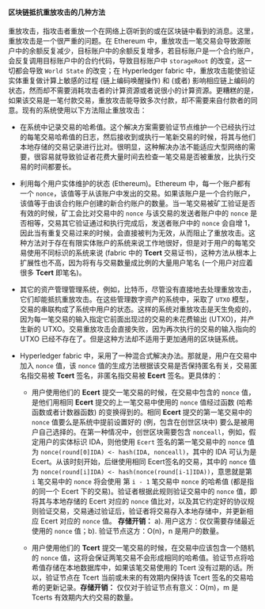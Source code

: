 #### 区块链抵抗重放攻击的几种方法

重放攻击，指攻击者重放一个在网络上窃听到的或在区块链中看到的消息。这里，重放攻击是一个很严重的问题。在 Ethereum 中，重放攻击一笔交易会导致源账户中的余额反复减少，目标账户中的余额反复增多，若目标账户是一个合约账户，会反复调用目标账户中的合约代码，导致目标账户中 `storageRoot` 的改变，这一切都会导致 `World State` 的改变；在 Hyperledger fabric 中，重放攻击能使验证实体重复做计算上敏感的过程 (链上编码唤醒操作) 和 (或者) 影响相应链上编码的状态，然而却不需要消耗攻击者的计算资源或者说很小的计算资源。更糟糕的是，如果该交易是一笔付款交易，重放攻击能导致多次付款，却不需要来自付款者的同意。现有的系统使用以下方法阻止重放攻击：

- 在系统中记录交易的哈希值。这个解决方案需要验证节点维护一个已经执行过的每笔交易哈希值的日志，然后接收到或执行一笔新交易的时候，将其与他们本地存储的交易记录进行比对。很明显，这种解决办法不能适应大型网络的需要，很容易就导致验证者花费大量时间去检查一笔交易是否被重放，比执行交易的时间都要长。

- 利用每个用户实体维护的状态 (Ethereum)。Ethereum 中，每一个账户都有一个 `nonce`，该值等于从该账户中发出的交易。如果该账户是一个合约账户，该值等于由该合约账户创建的新合约账户的数量。当一笔交易被矿工验证是否有效的时候，矿工会比对交易中的 `nonce` 与该交易的发送者账户中的 `nonce` 是否相等，交易其它验证通过和执行完成后，发送者账户中的 `nonce` 会自增 1，因此当有重复交易过来的时候，会直接被判为无效，从而阻止了重放攻击。这种方法对于存在有限实体账户的系统来说工作地很好，但是对于用户的每笔交易使用不同标识的系统来说 (fabric 中的 **Tcert** 交易证书)，这种方法从根本上扩展性也不高，因为将有与交易数量成比例的大量用户笔名 (一个用户对应着很多 **Tcert** 即笔名)。

- 其它的资产管理管理系统，例如，比特币，尽管没有直接地去处理重放攻击，它们却能抵抗重放攻击。在这些管理数字资产的系统中，采取了 `UTXO` 模型，交易的串联构成了系统中用户的状态。这样的系统对重放攻击是天生免疫的，因为每一笔交易的输入指定它前面出现过的交易的未花费输出 (UTXO)，并产生新的 UTXO。交易重放攻击会直接失败，因为再次执行的交易的输入指向的 UTXO 已经不存在了。但是这种方法却不适用于更加通用的区块链系统。

- Hyperledger fabric 中，采用了一种混合式解决办法。那就是，用户在交易中加入 `nonce` 值，该 `nonce` 值的生成方法根据该交易是否保持匿名有关，交易匿名指交易被 **Tcert** 签名，非匿名指交易被 **Ecert** 签名。更具体的：

  - 用户使用他们的 **Ecert** 提交一笔交易的时候，在交易中包含的 `nonce` 值，是他们用相同 **Ecert** 提交的上一笔交易中使用的 `nonce` 值经过函数 (哈希函数或者计数器函数) 的变换得到的。相同 **Ecert** 提交的第一笔交易中的 `nonce` 值要么是系统中提前设置好的 (例，包含在创世区块中) 要么是被用户自己选择的。在第一种情况中，创世区块需要包含 `nonceall`，例如，假定用户的实体标识 IDA，则他使用 `Ecert` 签名的第一笔交易中的 `nonce` 值为 `nonce(round[0]IDA) <- hash(IDA, nonceall)`，其中的 IDA 可认为是 Ecert。从该时刻开始，后继使用相同 Ecert签名的交易，其中的 `nonce` 值为 `nonce(round[i]IDA) <- hash(nonce(round[i-1]IDA))`，意思就是第 `i` 笔交易中的 `nonce` 将会使用 第 `i - 1` 笔交易中 `nonce` 的哈希值 (都是指的同一个 Ecert 下的交易)。验证者根据此规则验证交易中的 `nonce` 值，即将其与本地存储的 Ecert 对应的 `nonce` 值比对，以及其它约定好的协议规则验证交易，交易通过验证后，验证者将交易存入本地存储中，并更新相应 Ecert 对应的 `nonce` 值。
**存储开销：** a). 用户这方：仅仅需要存储最近使用的 `nonce` 值；b). 验证节点这方：O(n)，n 是用户的数量。

  - 用户使用他们的 **Tcert** 提交一笔交易的时候，在交易中应该包含一个随机的 `nonce` 值，这将会保证两笔交易不会形成相同的哈希值。验证节点将哈希值存储在本地数据库中，如果该笔交易使用的 Tcert 没有过期的话。所以，验证节点在 Tcert 当前或未来的有效期内保持该 Tcert 签名的交易哈希的更新记录。**存储开销：** 仅仅对于验证节点有意义：O(m)，m 是 Tcerts 有效期内大约交易的数量。
